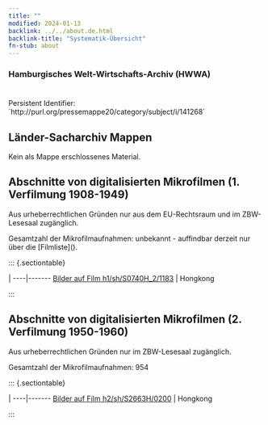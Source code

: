 ```yaml
---
title: ""
modified: 2024-01-13
backlink: ../../about.de.html
backlink-title: "Systematik-Übersicht"
fn-stub: about
---
```


### Hamburgisches Welt-Wirtschafts-Archiv (HWWA)

# 

<div class="hint">Persistent Identifier: `http://purl.org/pressemappe20/category/subject/i/141268`</div>







## Länder-Sacharchiv Mappen





Kein als Mappe erschlossenes Material.



<a id="filmsections" />

## Abschnitte von digitalisierten Mikrofilmen (1. Verfilmung 1908-1949)

<p>Aus urheberrechtlichen Gründen nur aus dem EU-Rechtsraum und im ZBW-Lesesaal zugänglich.</p>


<p>Gesamtzahl der Mikrofilmaufnahmen: unbekannt - auffindbar derzeit nur über die [Filmliste]().</p>





::: {.sectiontable}

 | 
----|-------
<a class="btn" href="https://pm20.zbw.eu/film/h1/sh/S0740H_2/1183" rel="nofollow">Bilder auf Film h1/sh/S0740H_2/1183</a> | Hongkong


:::




## Abschnitte von digitalisierten Mikrofilmen (2. Verfilmung 1950-1960)

<p>Aus urheberrechtlichen Gründen nur im ZBW-Lesesaal zugänglich.</p>


<p>Gesamtzahl der Mikrofilmaufnahmen: 954</p>





::: {.sectiontable}

 | 
----|-------
<a class="btn" href="https://pm20.zbw.eu/film/h2/sh/S2663H/0200" rel="nofollow">Bilder auf Film h2/sh/S2663H/0200</a> | Hongkong


:::
















